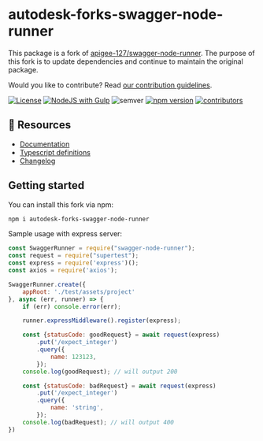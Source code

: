 # autodesk-forks-swagger-node-runner

This package is a fork of [apigee-127/swagger-node-runner](https://github.com/apigee-127/swagger-node-runner). 
The purpose of this fork is to update dependencies and continue to maintain the original package.

Would you like to contribute? Read [our contribution guidelines](./CONTRIBUTING.md).

[![License](http://img.shields.io/npm/l/swagger-node-runner.svg)](https://github.com/autodesk-forks/swagger-node-runner/blob/master/LICENSE)
[![NodeJS with Gulp](https://github.com/autodesk-forks/swagger-node-runner/actions/workflows/npm-gulp.yml/badge.svg)](https://github.com/autodesk-forks/swagger-node-runner/actions/workflows/npm-gulp.yml)
![semver](https://img.shields.io/badge/semver-2.0.0-blue)
[![npm version](https://badgen.net/npm/v/autodesk-forks-swagger-node-runner)](https://www.npmjs.com/package/autodesk-forks-swagger-node-runner)
[![contributors](https://img.shields.io/github/contributors/autodesk-forks/swagger-node-runner)](https://github.com/autodesk-forks/swagger-node-runner/graphs/contributors)

## :book: Resources

- [Documentation](./docs/API.md)
- [Typescript definitions](./index.d.ts)
- [Changelog](https://github.com/autodesk-forks/swagger-node-runner/releases)

## Getting started

You can install this fork via npm:
```bash
npm i autodesk-forks-swagger-node-runner
```

Sample usage with express server:
```javascript
const SwaggerRunner = require("swagger-node-runner");
const request = require("supertest");
const express = require('express')();
const axios = require('axios');

SwaggerRunner.create({
    appRoot: './test/assets/project'
}, async (err, runner) => {
    if (err) console.error(err);

    runner.expressMiddleware().register(express);

    const {statusCode: goodRequest} = await request(express)
        .put('/expect_integer')
        .query({
            name: 123123,
        });
    console.log(goodRequest); // will output 200

    const {statusCode: badRequest} = await request(express)
        .put('/expect_integer')
        .query({
            name: 'string',
        });
    console.log(badRequest); // will output 400
})
```
